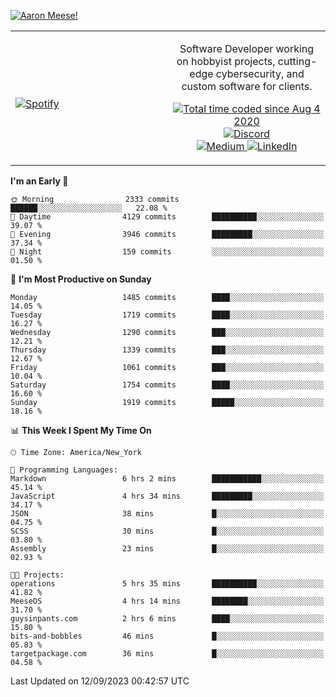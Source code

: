 [![Aaron Meese!](https://user-images.githubusercontent.com/17814535/88975338-a2aabf00-d27f-11ea-963f-8a19608716b4.png)](https://github.com/ajmeese7/readme-ascii "README ASCII")

<!-- Modified from project here: https://github.com/novatorem/novatorem -->
<table width="100%">
  <tr>
  <td width="50%">

&nbsp; <br> [![Spotify](https://ajmeese7.vercel.app/api/spotify)](https://open.spotify.com/user/ajmeese)

  </td>
  <td width="50%">
    <p align="center">
    Software Developer working on hobbyist projects, cutting-edge cybersecurity, and custom software for clients.
    </p>
    <p align="center">
      <a href="https://wakatime.com/@f726891d-3b02-46cd-9b60-e8c59f9e2b14">
        <img src="https://wakatime.com/badge/user/f726891d-3b02-46cd-9b60-e8c59f9e2b14.svg" alt="Total time coded since Aug 4 2020" title="WakaTime" />
      </a>
      <a href="http://link.aaronmeese.com/discord">
        <img src="https://img.shields.io/badge/discord-ajmeese7%234835-369?style=flat-square&logo=discord&logoColor=white&color=purple" alt="Discord" title="Discord">
      </a>
      <br />
      <a href="https://link.aaronmeese.com/medium">
        <img src="https://img.shields.io/badge/medium-ajmeese7-1DB954?style=flat-square&logo=medium&logoColor=white" alt="Medium" title="Medium">
      </a>
      <a href="https://link.aaronmeese.com/linkedin">
        <img src="https://img.shields.io/badge/linkedIn-aaronmeese-1DB954?style=flat-square&logo=linkedin&logoColor=white&color=blue" alt="LinkedIn" title="LinkedIn">
      </a>
    </p>
  </td>

</table>

[//]: <> (The `&nbsp;` is to have Aphelion take up more space)

<!--START_SECTION:waka-->
**I'm an Early 🐤** 

```text
🌞 Morning                2333 commits        ██████░░░░░░░░░░░░░░░░░░░   22.08 % 
🌆 Daytime                4129 commits        ██████████░░░░░░░░░░░░░░░   39.07 % 
🌃 Evening                3946 commits        █████████░░░░░░░░░░░░░░░░   37.34 % 
🌙 Night                  159 commits         ░░░░░░░░░░░░░░░░░░░░░░░░░   01.50 % 
```
📅 **I'm Most Productive on Sunday** 

```text
Monday                   1485 commits        ████░░░░░░░░░░░░░░░░░░░░░   14.05 % 
Tuesday                  1719 commits        ████░░░░░░░░░░░░░░░░░░░░░   16.27 % 
Wednesday                1290 commits        ███░░░░░░░░░░░░░░░░░░░░░░   12.21 % 
Thursday                 1339 commits        ███░░░░░░░░░░░░░░░░░░░░░░   12.67 % 
Friday                   1061 commits        ███░░░░░░░░░░░░░░░░░░░░░░   10.04 % 
Saturday                 1754 commits        ████░░░░░░░░░░░░░░░░░░░░░   16.60 % 
Sunday                   1919 commits        █████░░░░░░░░░░░░░░░░░░░░   18.16 % 
```


📊 **This Week I Spent My Time On** 

```text
🕑︎ Time Zone: America/New_York

💬 Programming Languages: 
Markdown                 6 hrs 2 mins        ███████████░░░░░░░░░░░░░░   45.14 % 
JavaScript               4 hrs 34 mins       █████████░░░░░░░░░░░░░░░░   34.17 % 
JSON                     38 mins             █░░░░░░░░░░░░░░░░░░░░░░░░   04.75 % 
SCSS                     30 mins             █░░░░░░░░░░░░░░░░░░░░░░░░   03.80 % 
Assembly                 23 mins             █░░░░░░░░░░░░░░░░░░░░░░░░   02.93 % 

🐱‍💻 Projects: 
operations               5 hrs 35 mins       ██████████░░░░░░░░░░░░░░░   41.82 % 
MeeseOS                  4 hrs 14 mins       ████████░░░░░░░░░░░░░░░░░   31.70 % 
guysinpants.com          2 hrs 6 mins        ████░░░░░░░░░░░░░░░░░░░░░   15.80 % 
bits-and-bobbles         46 mins             █░░░░░░░░░░░░░░░░░░░░░░░░   05.83 % 
targetpackage.com        36 mins             █░░░░░░░░░░░░░░░░░░░░░░░░   04.58 % 
```


 Last Updated on 12/09/2023 00:42:57 UTC
<!--END_SECTION:waka-->
